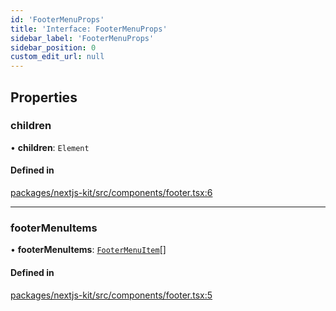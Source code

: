 ```yaml
---
id: 'FooterMenuProps'
title: 'Interface: FooterMenuProps'
sidebar_label: 'FooterMenuProps'
sidebar_position: 0
custom_edit_url: null
---
```


## Properties

### children

• **children**: `Element`

#### Defined in

[packages/nextjs-kit/src/components/footer.tsx:6](https://github.com/pantheon-systems/decoupled-kit-js/blob/5049fc03/packages/nextjs-kit/src/components/footer.tsx#L6)

---

### footerMenuItems

• **footerMenuItems**: [`FooterMenuItem`](../modules.md#footermenuitem)[]

#### Defined in

[packages/nextjs-kit/src/components/footer.tsx:5](https://github.com/pantheon-systems/decoupled-kit-js/blob/5049fc03/packages/nextjs-kit/src/components/footer.tsx#L5)
